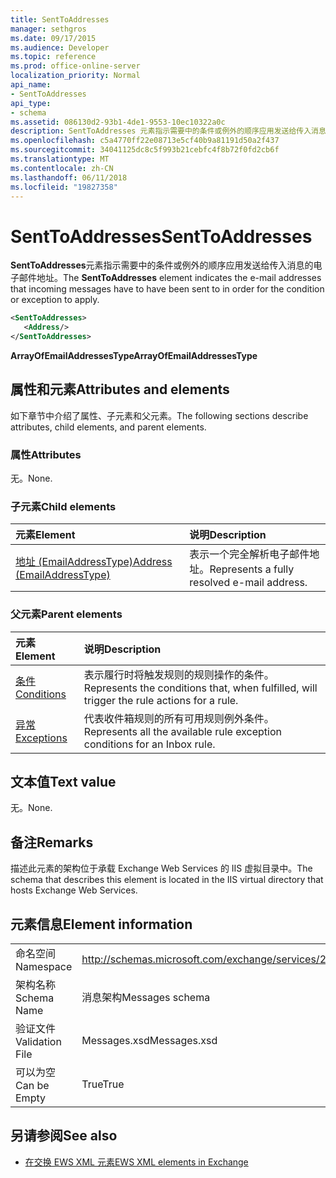 ```yaml
---
title: SentToAddresses
manager: sethgros
ms.date: 09/17/2015
ms.audience: Developer
ms.topic: reference
ms.prod: office-online-server
localization_priority: Normal
api_name:
- SentToAddresses
api_type:
- schema
ms.assetid: 086130d2-93b1-4de1-9553-10ec10322a0c
description: SentToAddresses 元素指示需要中的条件或例外的顺序应用发送给传入消息的电子邮件地址。
ms.openlocfilehash: c5a4770ff22e08713e5cf40b9a81191d50a2f437
ms.sourcegitcommit: 34041125dc8c5f993b21cebfc4f8b72f0fd2cb6f
ms.translationtype: MT
ms.contentlocale: zh-CN
ms.lasthandoff: 06/11/2018
ms.locfileid: "19827358"
---
```

# <a name="senttoaddresses"></a><span data-ttu-id="8b38d-103">SentToAddresses</span><span class="sxs-lookup"><span data-stu-id="8b38d-103">SentToAddresses</span></span>

<span data-ttu-id="8b38d-104">**SentToAddresses**元素指示需要中的条件或例外的顺序应用发送给传入消息的电子邮件地址。</span><span class="sxs-lookup"><span data-stu-id="8b38d-104">The **SentToAddresses** element indicates the e-mail addresses that incoming messages have to have been sent to in order for the condition or exception to apply.</span></span> 
  
```XML
<SentToAddresses>
   <Address/>
</SentToAddresses>
```

 <span data-ttu-id="8b38d-105">**ArrayOfEmailAddressesType**</span><span class="sxs-lookup"><span data-stu-id="8b38d-105">**ArrayOfEmailAddressesType**</span></span>
## <a name="attributes-and-elements"></a><span data-ttu-id="8b38d-106">属性和元素</span><span class="sxs-lookup"><span data-stu-id="8b38d-106">Attributes and elements</span></span>

<span data-ttu-id="8b38d-107">如下章节中介绍了属性、子元素和父元素。</span><span class="sxs-lookup"><span data-stu-id="8b38d-107">The following sections describe attributes, child elements, and parent elements.</span></span>
  
### <a name="attributes"></a><span data-ttu-id="8b38d-108">属性</span><span class="sxs-lookup"><span data-stu-id="8b38d-108">Attributes</span></span>

<span data-ttu-id="8b38d-109">无。</span><span class="sxs-lookup"><span data-stu-id="8b38d-109">None.</span></span>
  
### <a name="child-elements"></a><span data-ttu-id="8b38d-110">子元素</span><span class="sxs-lookup"><span data-stu-id="8b38d-110">Child elements</span></span>

|<span data-ttu-id="8b38d-111">**元素**</span><span class="sxs-lookup"><span data-stu-id="8b38d-111">**Element**</span></span>|<span data-ttu-id="8b38d-112">**说明**</span><span class="sxs-lookup"><span data-stu-id="8b38d-112">**Description**</span></span>|
|:-----|:-----|
|[<span data-ttu-id="8b38d-113">地址 (EmailAddressType)</span><span class="sxs-lookup"><span data-stu-id="8b38d-113">Address (EmailAddressType)</span></span>](address-emailaddresstype.md) <br/> |<span data-ttu-id="8b38d-114">表示一个完全解析电子邮件地址。</span><span class="sxs-lookup"><span data-stu-id="8b38d-114">Represents a fully resolved e-mail address.</span></span>  <br/> |
   
### <a name="parent-elements"></a><span data-ttu-id="8b38d-115">父元素</span><span class="sxs-lookup"><span data-stu-id="8b38d-115">Parent elements</span></span>

|<span data-ttu-id="8b38d-116">**元素**</span><span class="sxs-lookup"><span data-stu-id="8b38d-116">**Element**</span></span>|<span data-ttu-id="8b38d-117">**说明**</span><span class="sxs-lookup"><span data-stu-id="8b38d-117">**Description**</span></span>|
|:-----|:-----|
|[<span data-ttu-id="8b38d-118">条件</span><span class="sxs-lookup"><span data-stu-id="8b38d-118">Conditions</span></span>](conditions.md) <br/> |<span data-ttu-id="8b38d-119">表示履行时将触发规则的规则操作的条件。</span><span class="sxs-lookup"><span data-stu-id="8b38d-119">Represents the conditions that, when fulfilled, will trigger the rule actions for a rule.</span></span>  <br/> |
|[<span data-ttu-id="8b38d-120">异常</span><span class="sxs-lookup"><span data-stu-id="8b38d-120">Exceptions</span></span>](exceptions.md) <br/> |<span data-ttu-id="8b38d-121">代表收件箱规则的所有可用规则例外条件。</span><span class="sxs-lookup"><span data-stu-id="8b38d-121">Represents all the available rule exception conditions for an Inbox rule.</span></span>  <br/> |
   
## <a name="text-value"></a><span data-ttu-id="8b38d-122">文本值</span><span class="sxs-lookup"><span data-stu-id="8b38d-122">Text value</span></span>

<span data-ttu-id="8b38d-123">无。</span><span class="sxs-lookup"><span data-stu-id="8b38d-123">None.</span></span>
  
## <a name="remarks"></a><span data-ttu-id="8b38d-124">备注</span><span class="sxs-lookup"><span data-stu-id="8b38d-124">Remarks</span></span>

<span data-ttu-id="8b38d-125">描述此元素的架构位于承载 Exchange Web Services 的 IIS 虚拟目录中。</span><span class="sxs-lookup"><span data-stu-id="8b38d-125">The schema that describes this element is located in the IIS virtual directory that hosts Exchange Web Services.</span></span>
  
## <a name="element-information"></a><span data-ttu-id="8b38d-126">元素信息</span><span class="sxs-lookup"><span data-stu-id="8b38d-126">Element information</span></span>

|||
|:-----|:-----|
|<span data-ttu-id="8b38d-127">命名空间</span><span class="sxs-lookup"><span data-stu-id="8b38d-127">Namespace</span></span>  <br/> |http://schemas.microsoft.com/exchange/services/2006/messages  <br/> |
|<span data-ttu-id="8b38d-128">架构名称</span><span class="sxs-lookup"><span data-stu-id="8b38d-128">Schema Name</span></span>  <br/> |<span data-ttu-id="8b38d-129">消息架构</span><span class="sxs-lookup"><span data-stu-id="8b38d-129">Messages schema</span></span>  <br/> |
|<span data-ttu-id="8b38d-130">验证文件</span><span class="sxs-lookup"><span data-stu-id="8b38d-130">Validation File</span></span>  <br/> |<span data-ttu-id="8b38d-131">Messages.xsd</span><span class="sxs-lookup"><span data-stu-id="8b38d-131">Messages.xsd</span></span>  <br/> |
|<span data-ttu-id="8b38d-132">可以为空</span><span class="sxs-lookup"><span data-stu-id="8b38d-132">Can be Empty</span></span>  <br/> |<span data-ttu-id="8b38d-133">True</span><span class="sxs-lookup"><span data-stu-id="8b38d-133">True</span></span>  <br/> |
   
## <a name="see-also"></a><span data-ttu-id="8b38d-134">另请参阅</span><span class="sxs-lookup"><span data-stu-id="8b38d-134">See also</span></span>



- [<span data-ttu-id="8b38d-135">在交换 EWS XML 元素</span><span class="sxs-lookup"><span data-stu-id="8b38d-135">EWS XML elements in Exchange</span></span>](ews-xml-elements-in-exchange.md)

